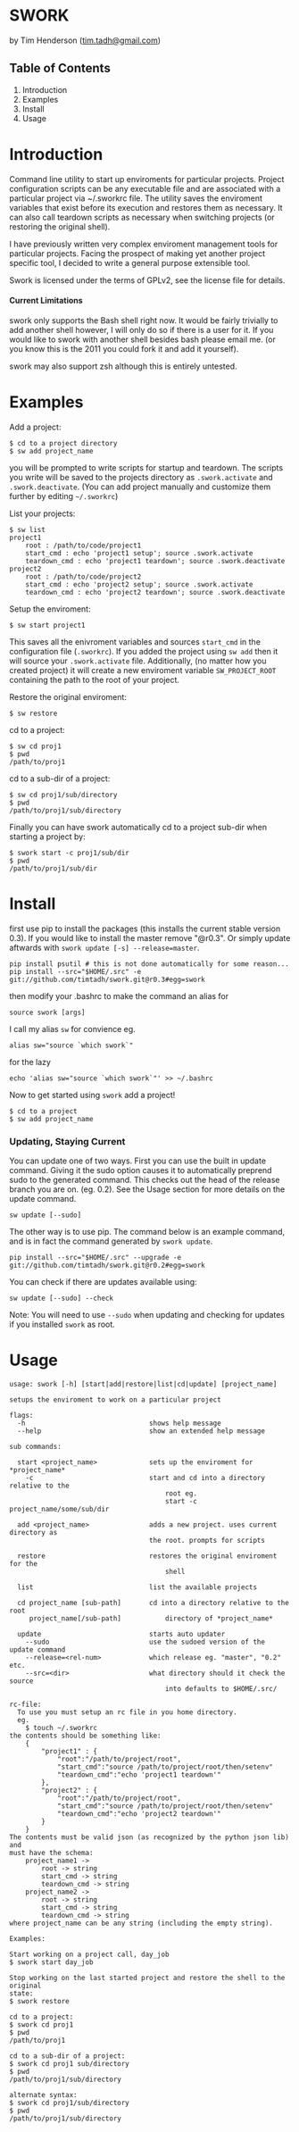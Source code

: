 SWORK
=====

by Tim Henderson (tim.tadh@gmail.com)

## Table of Contents

1. Introduction
2. Examples
3. Install
4. Usage

Introduction
============

Command line utility to start up enviroments for particular projects. Project
configuration scripts can be any executable file and are associated with a
particular project via ~/.sworkrc file. The utility saves the enviroment
variables that exist before its execution and restores them as necessary. It can
also call teardown scripts as necessary when switching projects (or restoring
the original shell).

I have previously written very complex enviroment management tools for
particular projects.  Facing the prospect of making yet another project specific
tool, I decided to write a general purpose extensible tool.

Swork is licensed under the terms of GPLv2, see the license file for details.

#### Current Limitations

swork only supports the Bash shell right now. It would be fairly trivially to
add another shell however, I will only do so if there is a user for it. If you
would like to swork with another shell besides bash please email me. (or you
know this is the 2011 you could fork it and add it yourself).

swork may also support zsh although this is entirely untested.

Examples
========

Add a project:

    $ cd to a project directory
    $ sw add project_name
    
you will be prompted to write scripts for startup and teardown. The scripts you
write will be saved to the projects directory as `.swork.activate` and
`.swork.deactivate`. (You can add project manually and customize them further by
editing `~/.sworkrc`)

List your projects:

    $ sw list
    project1
        root : /path/to/code/project1
        start_cmd : echo 'project1 setup'; source .swork.activate
        teardown_cmd : echo 'project1 teardown'; source .swork.deactivate
    project2
        root : /path/to/code/project2
        start_cmd : echo 'project2 setup'; source .swork.activate
        teardown_cmd : echo 'project2 teardown'; source .swork.deactivate

Setup the enviroment:

    $ sw start project1

This saves all the enivroment variables and sources `start_cmd` in the
configuration file (`.sworkrc`). If you added the project using `sw add` then it
will source your `.swork.activate` file. Additionally, (no matter how you
created project) it will create a new enviroment variable `SW_PROJECT_ROOT`
containing the path to the root of your project.

Restore the original enviroment:

    $ sw restore

cd to a project:

    $ sw cd proj1
    $ pwd
    /path/to/proj1

cd to a sub-dir of a project:

    $ sw cd proj1/sub/directory
    $ pwd
    /path/to/proj1/sub/directory

Finally you can have swork automatically cd to a project sub-dir when starting a
project by:

    $ swork start -c proj1/sub/dir
    $ pwd
    /path/to/proj1/sub/dir


Install
=======

first use pip to install the packages (this installs the current stable version
0.3). If you would like to install the master remove "@r0.3". Or simply update
aftwards with `swork update [-s] --release=master`.

    pip install psutil # this is not done automatically for some reason...
    pip install --src="$HOME/.src" -e git://github.com/timtadh/swork.git@r0.3#egg=swork

then modify your .bashrc to make the command an alias for

    source swork [args]

I call my alias `sw` for convience eg.

    alias sw="source `which swork`"

for the lazy

    echo 'alias sw="source `which swork`"' >> ~/.bashrc

Now to get started using `swork` add a project!

    $ cd to a project
    $ sw add project_name

### Updating, Staying Current

You can update one of two ways. First you can use the built in update command.
Giving it the sudo option causes it to automatically preprend sudo to the
generated command. This checks out the head of the release branch you are on.
(eg. 0.2). See the Usage section for more details on the update command.

    sw update [--sudo]

The other way is to use pip. The command below is an example command, and is in
fact the command generated by `swork update`.

    pip install --src="$HOME/.src" --upgrade -e git://github.com/timtadh/swork.git@r0.2#egg=swork

You can check if there are updates available using:

    sw update [--sudo] --check

Note: You will need to use `--sudo` when updating and checking for updates if
you installed `swork` as root. 

Usage
=====

    usage: swork [-h] [start|add|restore|list|cd|update] [project_name]

    setups the enviroment to work on a particular project

    flags:
      -h                               shows help message
      --help                           show an extended help message

    sub commands:

      start <project_name>             sets up the enviroment for *project_name*
        -c                             start and cd into a directory relative to the
                                           root eg.
                                           start -c project_name/some/sub/dir

      add <project_name>               adds a new project. uses current directory as
                                       the root. prompts for scripts

      restore                          restores the original enviroment for the
                                           shell

      list                             list the available projects

      cd project_name [sub-path]       cd into a directory relative to the root
         project_name[/sub-path]           directory of *project_name*

      update                           starts auto updater
        --sudo                         use the sudoed version of the update command
        --release=<rel-num>            which release eg. "master", "0.2" etc.
        --src=<dir>                    what directory should it check the source
                                           into defaults to $HOME/.src/

    rc-file:
      To use you must setup an rc file in you home directory.
      eg.
        $ touch ~/.sworkrc
    the contents should be something like:
        {
            "project1" : {
                "root":"/path/to/project/root",
                "start_cmd":"source /path/to/project/root/then/setenv"
                "teardown_cmd":"echo 'project1 teardown'"
            },
            "project2" : {
                "root":"/path/to/project/root",
                "start_cmd":"source /path/to/project/root/then/setenv"
                "teardown_cmd":"echo 'project2 teardown'"
            }
        }
    The contents must be valid json (as recognized by the python json lib) and
    must have the schema:
        project_name1 ->
            root -> string
            start_cmd -> string
            teardown_cmd -> string
        project_name2 ->
            root -> string
            start_cmd -> string
            teardown_cmd -> string
    where project_name can be any string (including the empty string).

    Examples:

    Start working on a project call, day_job
    $ swork start day_job

    Stop working on the last started project and restore the shell to the original
    state:
    $ swork restore

    cd to a project:
    $ swork cd proj1
    $ pwd
    /path/to/proj1

    cd to a sub-dir of a project:
    $ swork cd proj1 sub/directory
    $ pwd
    /path/to/proj1/sub/directory

    alternate syntax:
    $ swork cd proj1/sub/directory
    $ pwd
    /path/to/proj1/sub/directory


